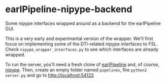 earlPipeline-nipype-backend
===========================

Some nipype interfaces wrapped around as a backend for the earlPipeline GUI.

This is a very early and experimantal version of the wrapper. We'll first focus on implementing some of the DTI-related nipype interfaces to FSL. Check `nipype_wrapper_interfaces.py` to see which interfaces are already wrapped.

To run the server, you'll need a fresh clone of [earlPipeline](https://github.com/belevtsoff/earlPipeline) and, of course, [nipype](https://github.com/nipy/nipype). Then, create an empty folder named `pipelines`, fire `python2 server.py` and go to [http://localhost:54123](http://localhost:54123)
